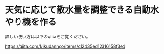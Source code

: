 # 天気に応じて散水量を調整できる自動水やり機を作る
詳しい使い方は以下のqiitaをご覧ください。

https://qiita.com/Nikudanngo/items/c12435ed12316158f3e4
